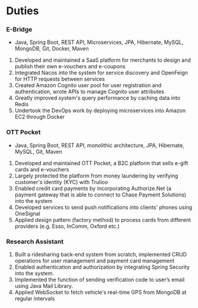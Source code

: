 # Duties

### E-Bridge

* Java, Spring Boot, REST API, Microservices, JPA, Hibernate, MySQL, MongoDB, Git, Docker, Maven

1. Developed and maintained a SaaS platform for merchants to design and publish their own e-vouchers and e-coupons
2. Integrated Nacos into the system for service discovery and OpenFeign for HTTP requests between services
3. Created Amazon Cognito user pool for user registration and authentication, wrote APIs to manage Cognito user attributes
4. Greatly improved system's query performance by caching data into Redis
5. Undertook the DevOps work by deploying microservices into Amazon EC2 through Docker

### OTT Pocket

* Java, Spring Boot, REST API, monolithic architecture, JPA, Hibernate, MySQL, Git, Maven

1. Developed and maintained OTT Pocket, a B2C platform that sells e-gift cards and e-vouchers
2. Largely protected the platform from money laundering by verifying customer's identity (KYC) with Trulioo
3. Enabled credit card payments by incorporating Authorize.Net (a payment gateway that is able to connect to Chase Payment Solutions) into the system
4. Developed services to send push notifications into clients' phones using OneSignal
5. Applied design pattern (factory method) to process cards from different providers (e.g. Esso, InComm, Oxford etc.)

### Research Assistant

1. Built a ridesharing back-end system from scratch, implemented CRUD operations for user management and payment card management  
2. Enabled authentication and authorization by integrating Spring Security into the system.
3. Implemented the function of sending verification code to user’s email using Java Mail Library.
4. Applied WebSocket to fetch vehicle's real-time GPS from MongoDB at regular intervals